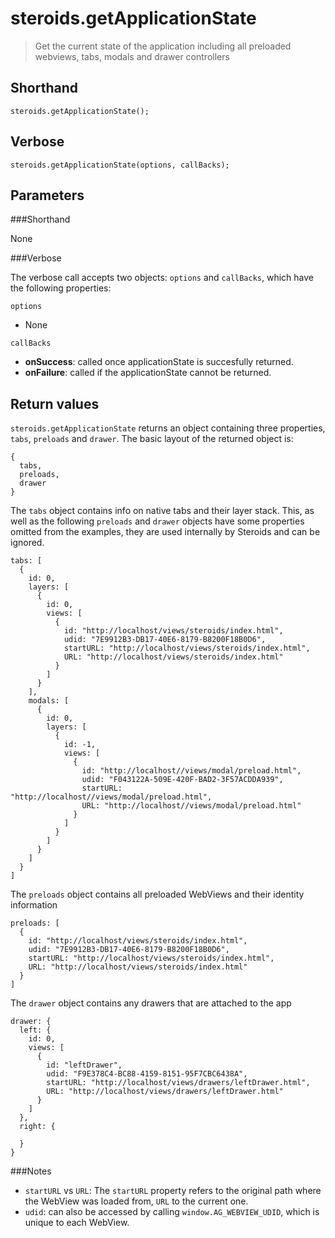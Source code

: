 steroids.getApplicationState
============================

  > Get the current state of the application including all preloaded webviews, tabs, modals and drawer controllers

Shorthand
---------

    steroids.getApplicationState();

Verbose
-------

    steroids.getApplicationState(options, callBacks);

Parameters
----------

###Shorthand

None

###Verbose

The verbose call accepts two objects: `options` and `callBacks`, which have the following properties:

`options`

- None

`callBacks`

- __onSuccess__: called once applicationState is succesfully returned.
- __onFailure__: called if the applicationState cannot be returned.

Return values
-------------

`steroids.getApplicationState` returns an object containing three properties, `tabs`, `preloads` and `drawer`. The basic layout of the returned object is:

    {
      tabs,
      preloads,
      drawer
    }

The `tabs` object contains info on native tabs and their layer stack. This, as well as the following `preloads` and `drawer` objects have some properties omitted from the examples, they are used internally by Steroids and can be ignored.

    tabs: [
      {
        id: 0,
        layers: [
          {
            id: 0,
            views: [
              {
                id: "http://localhost/views/steroids/index.html",
                udid: "7E9912B3-DB17-40E6-8179-B8200F18B0D6",
                startURL: "http://localhost/views/steroids/index.html",
                URL: "http://localhost/views/steroids/index.html"
              }
            ]
          }
        ],
        modals: [
          {
            id: 0,
            layers: [
              {
                id: -1,
                views: [
                  {
                    id: "http://localhost//views/modal/preload.html",
                    udid: "F043122A-509E-420F-BAD2-3F57ACDDA939",
                    startURL: "http://localhost//views/modal/preload.html",
                    URL: "http://localhost//views/modal/preload.html"
                  }
                ]
              }
            ]
          }
        ]
      }
    ]

The `preloads` object contains all preloaded WebViews and their identity information

    preloads: [
      {
        id: "http://localhost/views/steroids/index.html",
        udid: "7E9912B3-DB17-40E6-8179-B8200F18B0D6",
        startURL: "http://localhost/views/steroids/index.html",
        URL: "http://localhost/views/steroids/index.html"
      }
    ]

The `drawer` object contains any drawers that are attached to the app

    drawer: {
      left: {
        id: 0,
        views: [
          {
            id: "leftDrawer",
            udid: "F9E378C4-BC88-4159-8151-95F7CBC6438A",
            startURL: "http://localhost/views/drawers/leftDrawer.html",
            URL: "http://localhost/views/drawers/leftDrawer.html"
          }
        ]
      },
      right: {

      }
    }

###Notes

- `startURL` vs `URL`: The `startURL` property refers to the original path where the WebView was loaded from, `URL` to the current one.
- `udid`: can also be accessed by calling `window.AG_WEBVIEW_UDID`, which is unique to each WebView.
